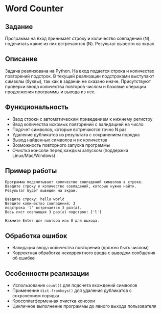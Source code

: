 # Word Counter

## Задание
Программа на вход принимает строку и количество совпадений (N), подсчитать какие из них встречаются (N). Результат вывести на экран.

## Описание
Задача реализована на Python. На вход подается строка и количество повторений подстрок. В текущей реализации подстроками выступают символы (буквы), так как в задании не сказано иначе. Присутствуют проверки ввода количества повторов числом и базовые операции продолжения программы и выхода из нее.

## Функциональность
- Ввод строки с автоматическим приведением к нижнему регистру
- Ввод количества искомых повторений с валидацией на число
- Подсчет символов, которые встречаются точно N раз
- Удаление дубликатов из результата с сохранением порядка
- Вывод найденных символов и их количества
- Возможность повторного запуска программы
- Очистка консоли перед каждым запуском (поддержка Linux/Mac/Windows)

## Пример работы
```
Программа подсчитывает количество совпадений символов в строке.
Введите строку и количество совпадений, которые нужно найти.
Результат будет выведен на экран.

Введите строку: hello world
Введите количество совпадений: 3
подстрока 'l' встречается 3 раз(а).
Весь лист совпавщих 3 раз(а) подстрок: ['l']

Нажмите Enter для повтора или 0 для выхода.
```

## Обработка ошибок
- Валидация ввода количества повторений (должно быть числом)
- Корректная обработка некорректного ввода с выводом сообщения об ошибке

## Особенности реализации
- Использование `count()` для подсчета вхождений символов
- Применение `dict.fromkeys()` для удаления дубликатов с сохранением порядка
- Кроссплатформенная очистка консоли
- Цикличное выполнение программы до явного выхода пользователя